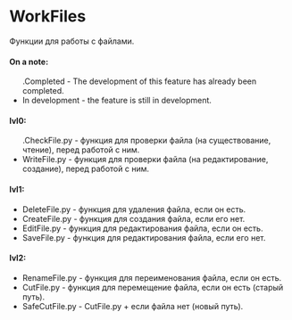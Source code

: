 # WorkFiles
Функции для работы с файлами.


<h4>On a note:</h4>
<ul>
 .Completed - The development of this feature has already been completed.
 <li>In development - the feature is still in development.</li>
</ul>


<h4>lvl0:</h4>
<ul>
 .CheckFile.py - функция для проверки файла (на существование, чтение), перед работой с ним.
 <li>WriteFile.py - функция для проверки файла (на редактирование, создание), перед работой с ним.</li>
</ul>


<h4>lvl1:</h4>
<ul>
 <li>DeleteFile.py - функция для удаления файла, если он есть.</li>
 <li>CreateFile.py - функция для создания файла, если его нет.</li>
 <li>EditFile.py - функция для редактирования файла, если он есть.</li>
 <li>SaveFile.py - функция для редактирования файла, если его нет.</li>
</ul>


<h4>lvl2:</h4>
<ul>
 <li>RenameFile.py - функция для переименования файла, если он есть.</li>
 <li>CutFile.py - функция для перемещение файла, если он есть (старый путь).</li>
 <li>SafeCutFile.py - CutFile.py + если файла нет (новый путь).</li>
</ul>
